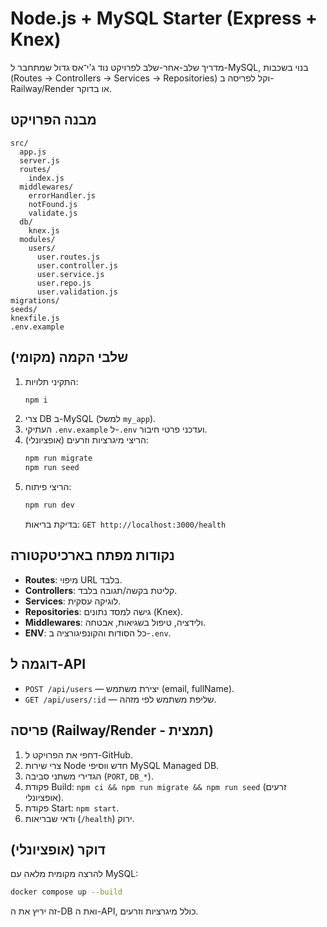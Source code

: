 # Node.js + MySQL Starter (Express + Knex)

מדריך שלב-אחר-שלב לפרויקט נוד ג'י־אס גדול שמתחבר ל-MySQL, בנוי בשכבות (Routes → Controllers → Services → Repositories) וקל לפריסה ב-Railway/Render או בדוקר.

## מבנה הפרויקט
```
src/
  app.js
  server.js
  routes/
    index.js
  middlewares/
    errorHandler.js
    notFound.js
    validate.js
  db/
    knex.js
  modules/
    users/
      user.routes.js
      user.controller.js
      user.service.js
      user.repo.js
      user.validation.js
migrations/
seeds/
knexfile.js
.env.example
```

## שלבי הקמה (מקומי)
1. התקיני תלויות:
   ```bash
   npm i
   ```
2. צרי DB ב-MySQL (למשל `my_app`).
3. העתיקי `.env.example` ל-`.env` ועדכני פרטי חיבור.
4. הריצי מיגרציות וזרעים (אופציונלי):
   ```bash
   npm run migrate
   npm run seed
   ```
5. הריצי פיתוח:
   ```bash
   npm run dev
   ```
   בדיקת בריאות: `GET http://localhost:3000/health`

## נקודות מפתח בארכיטקטורה
- **Routes**: מיפוי URL בלבד.
- **Controllers**: קליטת בקשה/תגובה בלבד.
- **Services**: לוגיקה עסקית.
- **Repositories**: גישה למסד נתונים (Knex).
- **Middlewares**: ולידציה, טיפול בשגיאות, אבטחה.
- **ENV**: כל הסודות והקונפיגורציה ב-`.env`.

## דוגמה ל-API
- `POST /api/users` — יצירת משתמש (email, fullName).
- `GET /api/users/:id` — שליפת משתמש לפי מזהה.

## פריסה (Railway/Render - תמצית)
1. דחפי את הפרויקט ל-GitHub.
2. צרי שירות Node חדש ווסיפי MySQL Managed DB.
3. הגדירי משתני סביבה (`PORT`, `DB_*`).
4. פקודת Build: `npm ci && npm run migrate && npm run seed` (זרעים אופציונלי).
5. פקודת Start: `npm start`.
6. ודאי שבריאות (`/health`) ירוק.

## דוקר (אופציונלי)
להרצה מקומית מלאה עם MySQL:
```bash
docker compose up --build
```
זה יריץ את ה-DB ואת ה-API, כולל מיגרציות וזרעים.
